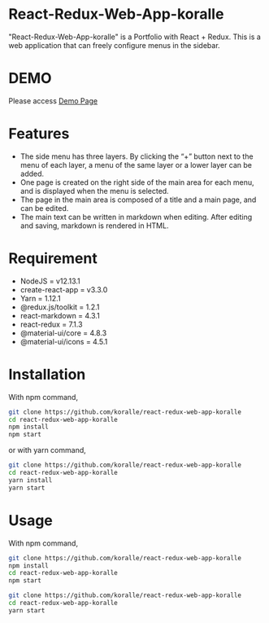 # React-Redux-Web-App-koralle

"React-Redux-Web-App-koralle" is a Portfolio with React + Redux.
This is a web application that can freely configure menus in the sidebar.

# DEMO

Please access [Demo Page](https://react-redux-web-app-koralle.netlify.com)

# Features

* The side menu has three layers. By clicking the “+” button next to the menu of each layer, a menu of the same layer or a lower layer can be added.
* One page is created on the right side of the main area for each menu, and is displayed when the menu is selected.
* The page in the main area is composed of a title and a main page, and can be edited.
* The main text can be written in markdown when editing. After editing and saving, markdown is rendered in HTML.

# Requirement

* NodeJS = v12.13.1
* create-react-app = v3.3.0
* Yarn = 1.12.1
* @redux.js/toolkit = 1.2.1
* react-markdown = 4.3.1
* react-redux = 7.1.3
* @material-ui/core = 4.8.3
* @material-ui/icons = 4.5.1

# Installation

With npm command,

```bash
git clone https://github.com/koralle/react-redux-web-app-koralle
cd react-redux-web-app-koralle
npm install
npm start
```

or with yarn command,

```bash
git clone https://github.com/koralle/react-redux-web-app-koralle
cd react-redux-web-app-koralle
yarn install
yarn start
```

# Usage

With npm command,

```bash
git clone https://github.com/koralle/react-redux-web-app-koralle
npm install 
cd react-redux-web-app-koralle
npm start
```

```bash
git clone https://github.com/koralle/react-redux-web-app-koralle
cd react-redux-web-app-koralle
yarn start
```

